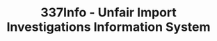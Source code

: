 ---
bigquery: https://console.cloud.google.com/bigquery?p=patents-public-data&d=usitc_investigations&page=dataset&project=sheets-management-319211
citation: US International Trade Commission 337Info Unfair Import Investigations Information
  System
contributors: US International Trade Comission
cost: None
description: US International Trade Commission 337Info Unfair Import Investigations
  Information System contains data on investigations done under Section 337. Section
  337 declares the infringement of certain statutory intellectual property rights
  and other forms of unfair competition in import trade to be unlawful practices.
  Most Section 337 investigations involve allegations of patent or registered trademark
  infringement.
documentation: FAQ and tutorial available on the site
last_edit: Mon, 04 Apr 2022 19:10:40 GMT
location: https://pubapps2.usitc.gov/337external/
maintained_by: US International Trade Comission
schema_fields: '[''lastUpdated'', ''finalIdOnViolationIssue'', ''actualEndDateEvidHear'',
  ''actualStartDateEvidHear'', ''publication_number'', ''reportingRequirements'',
  ''complainant'', ''trademarkNumbers'', ''teoIdIssueDate'', ''invUnfairAct'', ''scheduledStartDateEvidHear'',
  ''title'', ''currentStatus'', ''endDateMarkmanHearing'', ''targetDate'', ''investigationTermDate'',
  ''currentActiveALJ'', ''internalRemand'', ''issueDateOtherNonFinal'', ''respondent'',
  ''markmanHearing'', ''finalDetViolation'', ''dateComplaintFiled'', ''patentNumbers'',
  ''copyrightNumbers'', ''docketNo'', ''cafcAppeals'', ''dateCreated'', ''id'', ''gcAttorney'',
  ''teoReliefGranted'', ''ouiiParticipation'', ''investigationNo'', ''ouiiAttorney'',
  ''htsNumbers'', ''finalDetNoViolation'', ''teoIdDueDate'', ''scheduledEndDateEvidHear'',
  ''patentNumber'', ''finalIdOnViolationDue'', ''startDateMarkmanHearing'', ''teoProceedingInvolved'',
  ''aljAssigned'', ''dateOfPublicationFrNotice'', ''investigationType'']'
shortname: unfair_import_investigations
tags:
- import
- legal
- trade
timeframe: 2008-2021 (prior to 2008 downloadable as a JSON file)
title: 337Info - Unfair Import Investigations Information System
uuid: 2721f5ec-e599-4890-9265-9706719fc71e
---